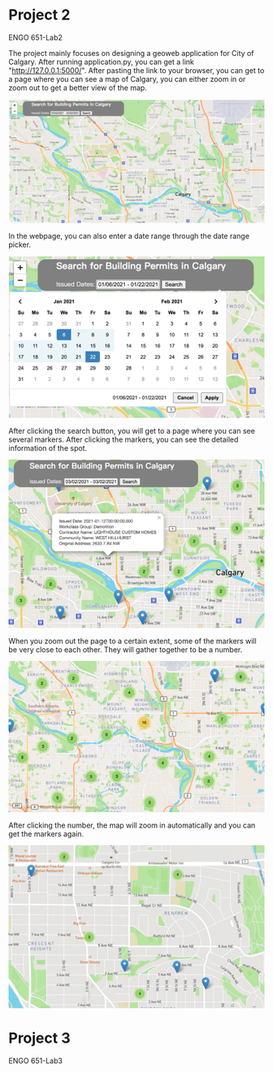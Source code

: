 # Project 2

ENGO 651-Lab2

The project mainly focuses on designing a geoweb application for City of Calgary. After running application.py, you can get a link "http://127.0.0.1:5000/". After pasting the link to your browser, you can get to a page where you can see a map of Calgary, you can either zoom in or zoom out to get a better view of the map.

![Image text](https://raw.githubusercontent.com/shellyxielt/image/main/%E6%88%AA%E5%B1%8F2021-03-02%2012.11.02.png)

In the webpage, you can also enter a date range through the date range picker. 

![Image_text](https://raw.githubusercontent.com/shellyxielt/image/main/%E6%88%AA%E5%B1%8F2021-03-02%2012.11.58.png)

After clicking the search button, you will get to a page where you can see several markers. After clicking the markers, you can see the detailed information of the spot. 

![Image_text](https://github.com/shellyxielt/image/blob/main/%E6%88%AA%E5%B1%8F2021-03-02%2012.12.30.png)

When you zoom out the page to a certain extent, some of the markers will be very close to each other. They will gather together to be a number. 

![Image_text](https://raw.githubusercontent.com/shellyxielt/image/main/%E6%88%AA%E5%B1%8F2021-03-02%2012.12.40.png)

After clicking the number, the map will zoom in automatically and you can get the markers again.

![Image_text](https://raw.githubusercontent.com/shellyxielt/image/main/%E6%88%AA%E5%B1%8F2021-03-02%2012.12.52.png)

# Project 3

ENGO 651-Lab3

